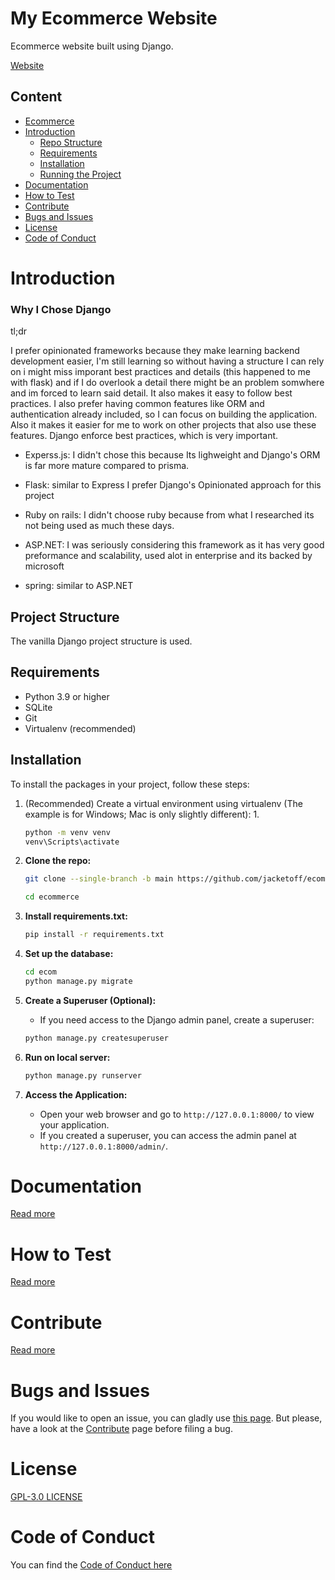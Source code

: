 # My Ecommerce Website

Ecommerce website built using Django.

[Website](https://ahmedelasmai.eu.pythonanywhere.com/products/)

## Content

- [Ecommerce](#my-ecommerce-website)
- [Introduction](#introduction)
  - [Repo Structure](#repo-structure)
  - [Requirements](#requirements)
  - [Installation](#installation)
  - [Running the Project](#running-the-project)
- [Documentation](#documentation)
- [How to Test](#how-to-test)
- [Contribute](#contribute)
- [Bugs and Issues](#bugs-and-issues)
- [License](#license)
- [Code of Conduct](#code-of-conduct)

# Introduction

### Why I Chose Django

tl;dr

I prefer opinionated frameworks because they make learning backend development easier, I'm still learning so without having a structure I can rely on i might miss imporant best practices and details (this happened to me with flask) and if I do overlook a detail there might be an problem somwhere and im forced to learn said detail. It also makes it easy to follow best practices. I also prefer having common features like ORM and authentication already included, so I can focus on building the application. Also it makes it easier for me to work on other projects that also use these features. Django enforce best practices, which is very important.

- Experss.js: I didn't chose this because Its lighweight and Django's ORM is far more mature compared to prisma.

- Flask: similar to Express I prefer Django's Opinionated approach for this project

- Ruby on rails: I didn't choose ruby because from what I researched its not being used as much these days.

- ASP.NET: I was seriously considering this framework as it has very good preformance and scalability, used alot in enterprise and its backed by microsoft

- spring: similar to ASP.NET

## Project Structure

The vanilla Django project structure is used.

## Requirements

- Python 3.9 or higher
- SQLite 
- Git
- Virtualenv (recommended)

## Installation

To install the packages in your project, follow these steps:

1. (Recommended) Create a virtual environment using virtualenv (The example is for Windows; Mac is only slightly different):
   1. 
   ```bash
   python -m venv venv
   venv\Scripts\activate
   ```
2. **Clone the repo:**

   ```bash
   git clone --single-branch -b main https://github.com/jacketoff/ecommerce
   ```
   ```bash
   cd ecommerce
   ```
3. **Install requirements.txt:**
   ```bash
   pip install -r requirements.txt
   ```

4. **Set up the database:**
   ```bash
   cd ecom
   python manage.py migrate
   ```
5. **Create a Superuser (Optional):**
   - If you need access to the Django admin panel, create a superuser:
   ```bash
   python manage.py createsuperuser
   ```

6. **Run on local server:**
   ```bash
   python manage.py runserver
   ```

7. **Access the Application:**
   - Open your web browser and go to `http://127.0.0.1:8000/` to view your application.
   - If you created a superuser, you can access the admin panel at `http://127.0.0.1:8000/admin/`.

# Documentation

[Read more](./docs/)

# How to Test

[Read more](./docs/TESTING.md)

# Contribute

[Read more](./docs/CONTRIBUTE.md)

# Bugs and Issues

If you would like to open an issue, you can gladly use [this page](https://github.com/jacketoff/ecommerce/issues). But please, have a look at the [Contribute](./docs/CONTRIBUTE.md) page before filing a bug.

# License

[GPL-3.0 LICENSE](./LICENSE.md)

# Code of Conduct

You can find the [Code of Conduct here](./docs/CODE_OF_CONDUCT.md)

